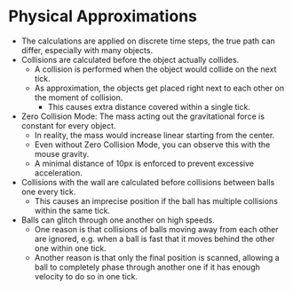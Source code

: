 # Physical Approximations

- The calculations are applied on discrete time steps, the true path can differ, especially with many objects.
- Collisions are calculated before the object actually collides.
    - A collision is performed when the object would collide on the next tick.
    - As approximation, the objects get placed right next to each other on the moment of collision.
        - This causes extra distance covered within a single tick.
- Zero Collision Mode: The mass acting out the gravitational force is constant for every object.
    - In reality, the mass would increase linear starting from the center.
    - Even without Zero Collision Mode, you can observe this with the mouse gravity.
    - A minimal distance of 10px is enforced to prevent excessive acceleration.
- Collisions with the wall are calculated before collisions between balls one every tick.
    - This causes an imprecise position if the ball has multiple collisions within the same tick.
- Balls can glitch through one another on high speeds.
    - One reason is that collisions of balls moving away from each other are ignored, e.g. when a ball is fast that it
      moves behind the other one within one tick.
    - Another reason is that only the final position is scanned, allowing a ball to completely phase through another one
      if it has enough velocity to do so in one tick.